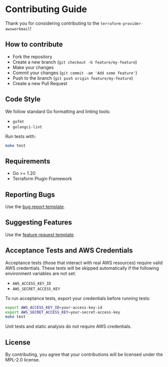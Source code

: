 # Contributing Guide

Thank you for considering contributing to the `terraform-provider-awsworkmail`!

## How to contribute

- Fork the repository
- Create a new branch (`git checkout -b feature/my-feature`)
- Make your changes
- Commit your changes (`git commit -am 'Add some feature'`)
- Push to the branch (`git push origin feature/my-feature`)
- Create a new Pull Request

## Code Style

We follow standard Go formatting and linting tools:
- `gofmt`
- `golangci-lint`

Run tests with:
```bash
make test
```

## Requirements

- Go >= 1.20
- Terraform Plugin Framework

## Reporting Bugs

Use the [bug report template](.github/ISSUE_TEMPLATE/bug_report.md).

## Suggesting Features

Use the [feature request template](.github/ISSUE_TEMPLATE/feature_request.md).

## Acceptance Tests and AWS Credentials

Acceptance tests (those that interact with real AWS resources) require valid AWS credentials. These tests will be skipped automatically if the following environment variables are not set:
- `AWS_ACCESS_KEY_ID`
- `AWS_SECRET_ACCESS_KEY`

To run acceptance tests, export your credentials before running tests:

```bash
export AWS_ACCESS_KEY_ID=your-access-key-id
export AWS_SECRET_ACCESS_KEY=your-secret-access-key
make test
```

Unit tests and static analysis do not require AWS credentials.

## License

By contributing, you agree that your contributions will be licensed under the MPL-2.0 license.
